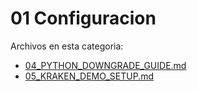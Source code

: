 # 01 Configuracion

Archivos en esta categoria:

- [04_PYTHON_DOWNGRADE_GUIDE.md](04_PYTHON_DOWNGRADE_GUIDE.md)
- [05_KRAKEN_DEMO_SETUP.md](05_KRAKEN_DEMO_SETUP.md)
